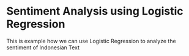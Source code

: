 # Sentiment Analysis using Logistic Regression

This is example how we can use Logistic Regression to analyze the sentiment of Indonesian Text
